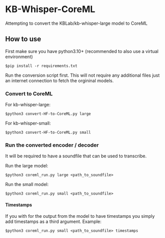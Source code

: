 # KB-Whisper-CoreML
Attempting to convert the KBLab/kb-whisper-large model to CoreML
## How to use
First make sure you have python3.10+ (recommended to also use a virtual environment)
```
$pip install -r requirements.txt
```
Run the conversion script first. This will not require any additional files just an internet connection to fetch the orgininal models.

### Convert to CoreML
For kb-whisper-large:
```
$python3 convert-HF-to-CoreML.py large
```
For kb-whisper-small:
```
$python3 convert-HF-to-CoreML.py small
```

### Run the converted encoder / decoder
It will be required to have a soundfile that can be used to transcribe.

Run the large model:
```
$python3 coreml_run.py large <path_to_soundfile>
```
Run the small model:
```
$python3 coreml_run.py small <path_to_soundfile>
```

#### Timestamps
If you with for the output from the model to have timestamps you simply add timestamps as a third argument. Example:
```
$python3 coreml_run.py small <path_to_soundfile> timestamps
```
